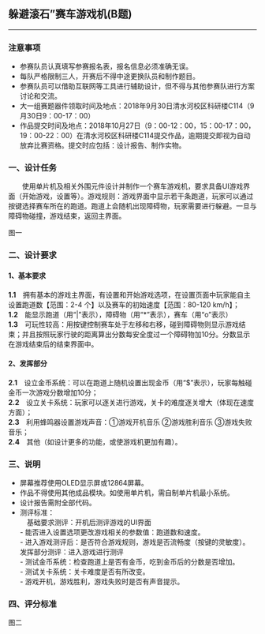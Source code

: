 ## 躲避滚石”赛车游戏机(B题)

---
### 注意事项
- 参赛队员认真填写参赛报名表，报名信息必须准确无误。  
- 每队严格限制三人，开赛后不得中途更换队员和制作题目。  
- 参赛队员可以借助互联网等工具进行辅助设计，但不得与其他参赛队进行方案讨论和交流。  
- 大一组赛题器件领取时间及地点：2018年9月30日清水河校区科研楼C114（9月30日9：00-17：00）  
- 作品提交时间及地点：2018年10月27日（9：00-12：00，15：00-17：00，19：00-22：00）在清水河校区科研楼C114提交作品，逾期提交即视为自动放弃比赛资格。提交时应包括：设计报告、制作实物。  

### 一、设计任务
&emsp;&emsp;使用单片机及相关外围元件设计并制作一个赛车游戏机，要求具备UI游戏界面（开始游戏，设置等）。游戏规则：游戏界面中显示若干条跑道，玩家可以通过按键选择赛车所在的跑道。跑道上会随机出现障碍物，玩家需要进行躲避。一旦与障碍物碰撞，游戏结束，返回主界面。  
  
  
图一 
  
### 二、设计要求
#### 1、基本要求
**1.1**&emsp;拥有基本的游戏主界面，有设置和开始游戏选项，在设置页面中玩家能自主设置跑道数【范围：2-4 个】以及赛车的初始速度【范围：80-120 km/h】；  
**1.2**&emsp;能显示跑道（用“|”表示），障碍物（用“*”表示），赛车（用“o”表示）  
**1.3**&emsp;可玩性较高：用按键控制赛车处于左移和右移，碰到障碍物则显示游戏结束；并且按照玩家行驶的距离算出分数每安全度过一个障碍物加10分。分数显示在游戏结束后的结束界面中。  
#### 2、发挥部分
**2.1**&emsp;设立金币系统：可以在跑道上随机设置出现金币（用“$”表示），玩家每触碰金币一次游戏分数增加10分；  
**2.2**&emsp;设立关卡系统：玩家可以逐关进行游戏，关卡的难度逐关增大（体现在速度方面）；  
**2.3**&emsp;利用蜂鸣器设置游戏声音：①游戏开机音乐 ②游戏胜利音乐 ③游戏失败音乐；  
**2.4**&emsp;其他（如设计更多的功能，或使游戏机更加有趣）。  
### 三、说明  
- 屏幕推荐使用OLED显示屏或12864屏幕。  
- 作品不得使用其他成品模块。如使用单片机，需自制单片机最小系统。  
- 设计报告需附全部代码。  
- 测评标准：  
&emsp;基础要求测评：开机后测评游戏的UI界面  
      - 能否进入设置选项更改游戏相关的参数值：跑道数和速度。  
      - 进入游戏测评后：是否符合游戏规则，游戏是否流畅度（按键的灵敏度）。  
  发挥部分测评：进入游戏进行测评  
      - 测试金币系统：检查跑道上是否有金币，吃到金币后的分数是否增加。  
      - 测试关卡系统：关卡难度是否有所改变。  
      - 游戏开机，游戏胜利，游戏失败时是否有声音提示。  
   
### 四、评分标准
  
图二  


